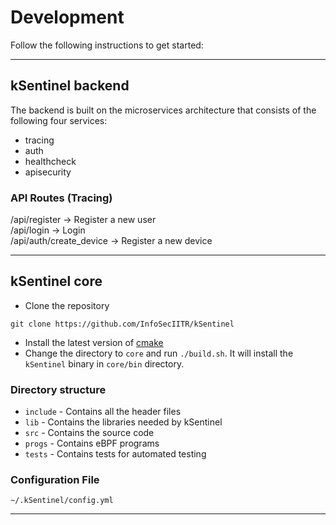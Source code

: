 # Development
Follow the following instructions to get started:

<hr>

## kSentinel backend
The backend is built on the microservices architecture that consists of the following four services:
- tracing
- auth
- healthcheck
- apisecurity

### API Routes (Tracing)
/api/register -> Register a new user <br>
/api/login -> Login <br>
/api/auth/create_device  -> Register a new device <br>


<hr>

## kSentinel core
- Clone the repository 
```
git clone https://github.com/InfoSecIITR/kSentinel
```
- Install the latest version of [cmake](https://cmake.org/)
- Change the directory to `core` and run `./build.sh`. It will install the `kSentinel` binary in `core/bin` directory.

### Directory structure
- `include` - Contains all the header files
- `lib` - Contains the libraries needed by kSentinel
- `src` - Contains the source code
- `progs` - Contains eBPF programs
- `tests` - Contains tests for automated testing

### Configuration File
```
~/.kSentinel/config.yml
```

<hr>